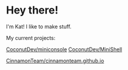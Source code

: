 # Hey there!
I'm Kat! I like to make stuff.

My current projects:

[CoconutDev/miniconsole](https://github.com/coconutteamdev/miniconsole)
[CoconutDev/MiniShell](https://github.com/coconutteamdev/minishell)

[CinnamonTeam/cinnamonteam.github.io](https://github.com/cinnamonteam/cinnamonteam.github.io)
